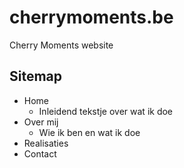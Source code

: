 # cherrymoments.be

Cherry Moments website

## Sitemap

- Home
  - Inleidend tekstje over wat ik doe
- Over mij
  - Wie ik ben en wat ik doe
- Realisaties
- Contact
